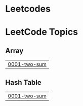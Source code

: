 # Leetcodes
<!---LeetCode Topics Start-->
# LeetCode Topics
## Array
|  |
| ------- |
| [0001-two-sum](https://github.com/Primepythan/Leetcodes/tree/master/0001-two-sum) |
## Hash Table
|  |
| ------- |
| [0001-two-sum](https://github.com/Primepythan/Leetcodes/tree/master/0001-two-sum) |
<!---LeetCode Topics End-->